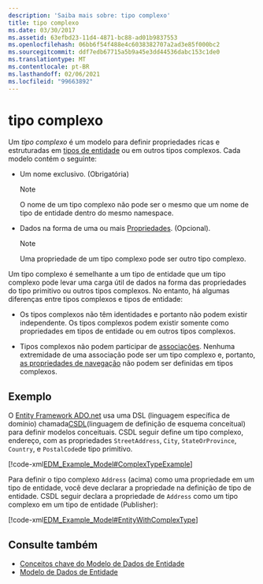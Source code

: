 ```yaml
---
description: 'Saiba mais sobre: tipo complexo'
title: tipo complexo
ms.date: 03/30/2017
ms.assetid: 63efbd23-11d4-4871-bc88-ad01b9837553
ms.openlocfilehash: 06bb6f54f488e4c6038382707a2ad3e85f000bc2
ms.sourcegitcommit: ddf7edb67715a5b9a45e3dd44536dabc153c1de0
ms.translationtype: MT
ms.contentlocale: pt-BR
ms.lasthandoff: 02/06/2021
ms.locfileid: "99663892"
---
```

# <a name="complex-type"></a>tipo complexo

Um *tipo complexo* é um modelo para definir propriedades ricas e estruturadas em [tipos de entidade](entity-type.md) ou em outros tipos complexos. Cada modelo contém o seguinte:  
  
- Um nome exclusivo. (Obrigatória)  
  
    > [!NOTE]
    > O nome de um tipo complexo não pode ser o mesmo que um nome de tipo de entidade dentro do mesmo namespace.  
  
- Dados na forma de uma ou mais [Propriedades](property.md). (Opcional).  
  
    > [!NOTE]
    > Uma propriedade de um tipo complexo pode ser outro tipo complexo.  
  
 Um tipo complexo é semelhante a um tipo de entidade que um tipo complexo pode levar uma carga útil de dados na forma das propriedades do tipo primitivo ou outros tipos complexos. No entanto, há algumas diferenças entre tipos complexos e tipos de entidade:  
  
- Os tipos complexos não têm identidades e portanto não podem existir independente. Os tipos complexos podem existir somente como propriedades em tipos de entidade ou em outros tipos complexos.  
  
- Tipos complexos não podem participar de [associações](association-type.md). Nenhuma extremidade de uma associação pode ser um tipo complexo e, portanto, [as propriedades de navegação](navigation-property.md) não podem ser definidas em tipos complexos.  
  
## <a name="example"></a>Exemplo  

 O [Entity Framework ADO.net](./ef/index.md) usa uma DSL (linguagem específica de domínio) chamada[CSDL](/ef/ef6/modeling/designer/advanced/edmx/csdl-spec)(linguagem de definição de esquema conceitual) para definir modelos conceituais. CSDL seguir define um tipo complexo, endereço, com as propriedades `StreetAddress`, `City`, `StateOrProvince`, `Country`, e `PostalCode`de tipo primitivo.  
  
 [!code-xml[EDM_Example_Model#ComplexTypeExample](../../../../samples/snippets/xml/VS_Snippets_Data/edm_example_model/xml/books2.edmx#complextypeexample)]  
  
 Para definir o tipo complexo `Address` (acima) como uma propriedade em um tipo de entidade, você deve declarar a propriedade na definição de tipo de entidade. CSDL seguir declara a propriedade de `Address` como um tipo complexo em um tipo de entidade (Publisher):  
  
 [!code-xml[EDM_Example_Model#EntityWithComplexType](../../../../samples/snippets/xml/VS_Snippets_Data/edm_example_model/xml/books3.edmx#entitywithcomplextype)]  
  
## <a name="see-also"></a>Consulte também

- [Conceitos chave do Modelo de Dados de Entidade](entity-data-model-key-concepts.md)
- [Modelo de Dados de Entidade](entity-data-model.md)
